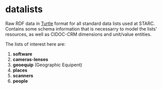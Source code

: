 datalists
=========

Raw RDF data in [Turtle](http://www.w3.org/TeamSubmission/turtle/) format for all standard data lists used at STARC. Contains some schema information that is necessarry to model the lists' resources, as well as CIDOC-CRM dimensions and unit/value entities.

The lists of interest here are:

1. **software** 
2. **cameras-lenses**
3. **geoequip** (Geographic Equipent)
4. **places**
5. **scanners**
6. **people**
